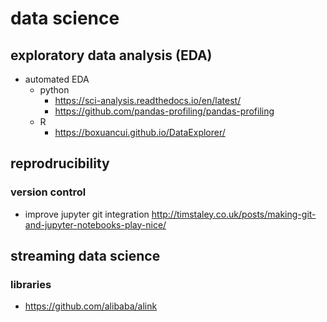# data science

## exploratory data analysis (EDA)

- automated EDA
  - python
    - https://sci-analysis.readthedocs.io/en/latest/
    - https://github.com/pandas-profiling/pandas-profiling
  - R
    - https://boxuancui.github.io/DataExplorer/


## reprodrucibility
### version control
- improve jupyter git integration http://timstaley.co.uk/posts/making-git-and-jupyter-notebooks-play-nice/

## streaming data science
### libraries
- https://github.com/alibaba/alink
